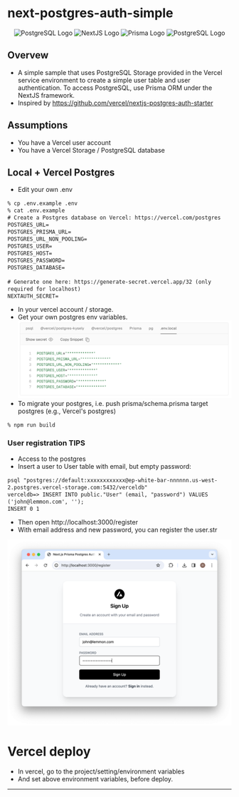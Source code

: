 # next-postgres-auth-simple

  <div class="image-container" align="center">
    <img src="https://www.svgrepo.com/show/354513/vercel-icon.svg" alt="PostgreSQL Logo" width="100">  <img src="https://www.svgrepo.com/show/354113/nextjs-icon.svg" alt="NextJS Logo" width="100">
    <img src="https://www.svgrepo.com/show/354210/prisma.svg" alt="Prisma Logo" width="100">
    <img src="https://www.svgrepo.com/show/303301/postgresql-logo.svg" alt="PostgreSQL Logo" width="100">

  </div>

## Overvew

- A simple sample that uses PostgreSQL Storage provided in the Vercel service environment to create a simple user table and user authentication. To access PostgreSQL, use Prisma ORM under the NextJS framework.
- Inspired by https://github.com/vercel/nextjs-postgres-auth-starter

## Assumptions
- You have a Vercel user account
- You have a Vercel Storage / PostgreSQL database

## Local + Vercel Postgres
- Edit your own .env

```
% cp .env.example .env
% cat .env.example
# Create a Postgres database on Vercel: https://vercel.com/postgres
POSTGRES_URL=
POSTGRES_PRISMA_URL=
POSTGRES_URL_NON_POOLING=
POSTGRES_USER=
POSTGRES_HOST=
POSTGRES_PASSWORD=
POSTGRES_DATABASE=

# Generate one here: https://generate-secret.vercel.app/32 (only required for localhost)
NEXTAUTH_SECRET=
```
- In your vercel account / storage.
- Get your own postgres env variables.
![postgres env vars](./misc/image_env_vars.png)
- To migrate your postgres, i.e. push prisma/schema.prisma target postgres (e.g., Vercel's postgres)
```
% npm run build
```

### User registration TIPS
- Access to the postgres
- Insert a user to User table with email, but empty password:

```
psql "postgres://default:xxxxxxxxxxxx@ep-white-bar-nnnnnn.us-west-2.postgres.vercel-storage.com:5432/verceldb"
verceldb=> INSERT INTO public."User" (email, "password") VALUES ('john@lemmon.com', '');
INSERT 0 1
```
- Then open http://localhost:3000/register
- With email address and new password, you can register the user.str

![user registration](./misc/image_reg.png)

# Vercel deploy
- In vercel, go to the project/setting/environment variables
- And set above environment variables, before deploy.
---

